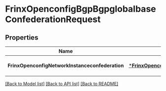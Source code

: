 # FrinxOpenconfigBgpBgpglobalbaseConfederationRequest

## Properties
Name | Type | Description | Notes
------------ | ------------- | ------------- | -------------
**FrinxOpenconfigNetworkInstanceconfederation** | [***FrinxOpenconfigBgpBgpglobalbaseConfederation**](frinx.openconfig.bgp.bgpglobalbase.Confederation.md) |  | [optional] [default to null]

[[Back to Model list]](../README.md#documentation-for-models) [[Back to API list]](../README.md#documentation-for-api-endpoints) [[Back to README]](../README.md)


